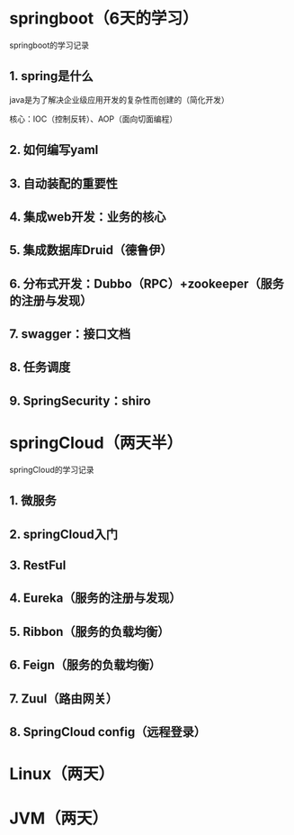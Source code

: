 # springboot（6天的学习）
springboot的学习记录
  ## 1. spring是什么
  java是为了解决企业级应用开发的复杂性而创建的（简化开发）

  核心：IOC（控制反转）、AOP（面向切面编程）
  
  ## 2. 如何编写yaml
  ## 3. 自动装配的重要性
  ## 4. 集成web开发：业务的核心
  ## 5. 集成数据库Druid（德鲁伊）
  ## 6. 分布式开发：Dubbo（RPC）+zookeeper（服务的注册与发现）
  ## 7. swagger：接口文档
  ## 8. 任务调度
  ## 9. SpringSecurity：shiro 

# springCloud（两天半）
springCloud的学习记录
  ## 1. 微服务
  ## 2. springCloud入门
  ## 3. RestFul
  ## 4. Eureka（服务的注册与发现）
  ## 5. Ribbon（服务的负载均衡）
  ## 6. Feign（服务的负载均衡）
  ## 7. Zuul（路由网关）
  ## 8. SpringCloud config（远程登录）

# Linux（两天）




# JVM（两天）


